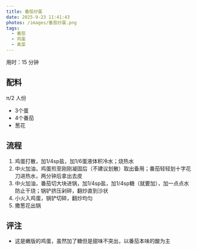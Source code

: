 ```yaml
---
title: 番茄炒蛋
date: 2025-9-23 11:41:43
photos: /images/番茄炒蛋.png
tags:
  - 番茄
  - 鸡蛋
  - 素菜
---
```


用时：15 分钟

## 配料

π/2 人份

- 3个蛋
- 4个番茄
- 葱花

<!--more-->

## 流程

1. 鸡蛋打散，加1/4sp盐，加1/6蛋液体积冷水；烧热水
1. 中火加油，鸡蛋煎至刚刚凝固后（不建议划散）取出备用；番茄轻轻划十字花刀进热水，两分钟后拿出去皮
1. 中火加油，番茄切大块进锅，加1/4sp盐，加1/4sp糖（就要加），加一点点水防止干烧；锅铲挤压剁碎，翻炒直到沙状
1. 小火入鸡蛋，锅铲切碎，翻炒均匀
1. 撒葱花出锅

## 评注

- 这是嫩版的鸡蛋，虽然加了糖但是甜味不突出，以番茄本味的酸为主
